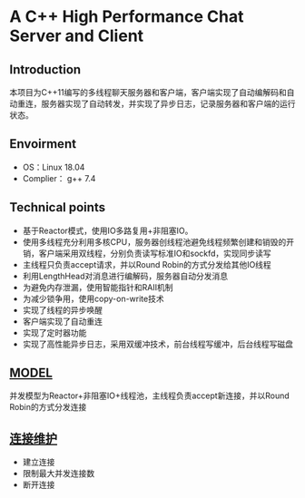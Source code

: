 # A C++ High Performance Chat Server and Client

## Introduction
本项目为C++11编写的多线程聊天服务器和客户端，客户端实现了自动编解码和自动重连，服务器实现了自动转发，并实现了异步日志，记录服务器和客户端的运行状态。

## Envoirment
* OS：Linux 18.04 	
* Complier： g++ 7.4

## Technical points
* 基于Reactor模式，使用IO多路复用+非阻塞IO。
* 使用多线程充分利用多核CPU，服务器创线程池避免线程频繁创建和销毁的开销，客户端采用双线程，分别负责读写标准IO和sockfd，实现同步读写
* 主线程只负责accept请求，并以Round Robin的方式分发给其他IO线程
* 利用LengthHead对消息进行编解码，服务器自动分发消息
* 为避免内存泄漏，使用智能指针和RAII机制
* 为减少锁争用，使用copy-on-write技术
* 实现了线程的异步唤醒
* 客户端实现了自动重连
* 实现了定时器功能
* 实现了高性能异步日志，采用双缓冲技术，前台线程写缓冲，后台线程写磁盘

## [MODEL](https://github.com/duyongtju/Chat/blob/master/Model.md)
并发模型为Reactor+非阻塞IO+线程池，主线程负责accept新连接，并以Round Robin的方式分发连接

## [连接维护](https://github.com/duyongtju/Chat/blob/master/%E8%BF%9E%E6%8E%A5%E7%BB%B4%E6%8A%A4.md)
* 建立连接
* 限制最大并发连接数
* 断开连接
